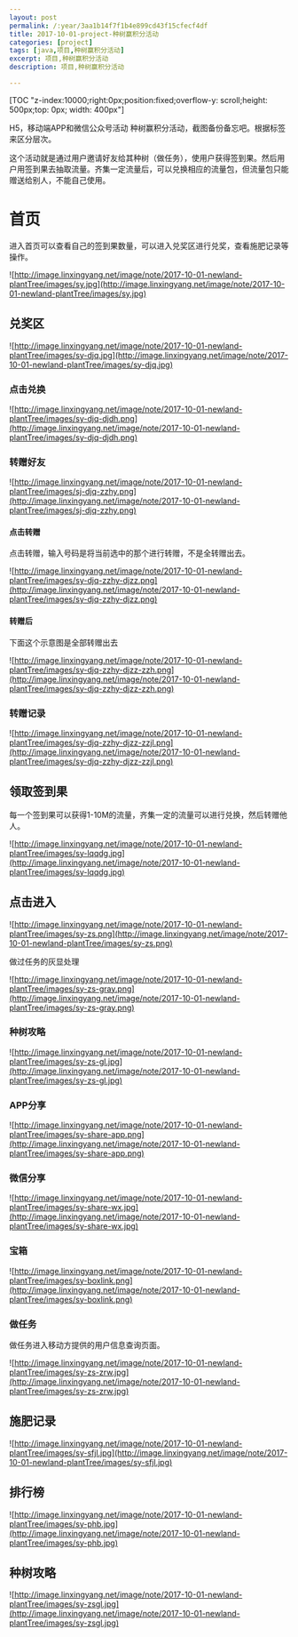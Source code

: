 ```yaml
---
layout: post
permalink: /:year/3aa1b14f7f1b4e899cd43f15cfecf4df
title: 2017-10-01-project-种树赢积分活动
categories: [project]
tags: [java,项目,种树赢积分活动]
excerpt: 项目,种树赢积分活动
description: 项目,种树赢积分活动

---
```


[TOC "z-index:10000;right:0px;position:fixed;overflow-y: scroll;height: 500px;top: 0px; width: 400px"]

H5，移动端APP和微信公众号活动
种树赢积分活动，截图备份备忘吧。根据标签来区分层次。

这个活动就是通过用户邀请好友给其种树（做任务），使用户获得签到果。然后用户用签到果去抽取流量。齐集一定流量后，可以兑换相应的流量包，但流量包只能赠送给别人，不能自己使用。


# 首页 #

进入首页可以查看自己的签到果数量，可以进入兑奖区进行兑奖，查看施肥记录等操作。

![http://image.linxingyang.net/image/note/2017-10-01-newland-plantTree/images/sy.jpg](http://image.linxingyang.net/image/note/2017-10-01-newland-plantTree/images/sy.jpg)


## 兑奖区 ##

![http://image.linxingyang.net/image/note/2017-10-01-newland-plantTree/images/sy-djq.jpg](http://image.linxingyang.net/image/note/2017-10-01-newland-plantTree/images/sy-djq.jpg)

### 点击兑换 ###
![http://image.linxingyang.net/image/note/2017-10-01-newland-plantTree/images/sy-djq-djdh.png](http://image.linxingyang.net/image/note/2017-10-01-newland-plantTree/images/sy-djq-djdh.png)


### 转赠好友 ###

![http://image.linxingyang.net/image/note/2017-10-01-newland-plantTree/images/sj-djq-zzhy.png](http://image.linxingyang.net/image/note/2017-10-01-newland-plantTree/images/sj-djq-zzhy.png)

#### 点击转赠 ####

点击转赠，输入号码是将当前选中的那个进行转赠，不是全转赠出去。

![http://image.linxingyang.net/image/note/2017-10-01-newland-plantTree/images/sy-djq-zzhy-djzz.png](http://image.linxingyang.net/image/note/2017-10-01-newland-plantTree/images/sy-djq-zzhy-djzz.png)

#### 转赠后 ####

下面这个示意图是全部转赠出去

![http://image.linxingyang.net/image/note/2017-10-01-newland-plantTree/images/sy-djq-zzhy-djzz-zzh.png](http://image.linxingyang.net/image/note/2017-10-01-newland-plantTree/images/sy-djq-zzhy-djzz-zzh.png)


### 转赠记录 ###

![http://image.linxingyang.net/image/note/2017-10-01-newland-plantTree/images/sy-djq-zzhy-djzz-zzjl.png](http://image.linxingyang.net/image/note/2017-10-01-newland-plantTree/images/sy-djq-zzhy-djzz-zzjl.png)


## 领取签到果 ##

每一个签到果可以获得1-10M的流量，齐集一定的流量可以进行兑换，然后转赠他人。

![http://image.linxingyang.net/image/note/2017-10-01-newland-plantTree/images/sy-lqqdg.jpg](http://image.linxingyang.net/image/note/2017-10-01-newland-plantTree/images/sy-lqqdg.jpg)

## 点击进入 ##

![http://image.linxingyang.net/image/note/2017-10-01-newland-plantTree/images/sy-zs.png](http://image.linxingyang.net/image/note/2017-10-01-newland-plantTree/images/sy-zs.png)

做过任务的灰显处理

![http://image.linxingyang.net/image/note/2017-10-01-newland-plantTree/images/sy-zs-gray.png](http://image.linxingyang.net/image/note/2017-10-01-newland-plantTree/images/sy-zs-gray.png)


### 种树攻略 ###


![http://image.linxingyang.net/image/note/2017-10-01-newland-plantTree/images/sy-zs-gl.jpg](http://image.linxingyang.net/image/note/2017-10-01-newland-plantTree/images/sy-zs-gl.jpg)


### APP分享 ###

![http://image.linxingyang.net/image/note/2017-10-01-newland-plantTree/images/sy-share-app.png](http://image.linxingyang.net/image/note/2017-10-01-newland-plantTree/images/sy-share-app.png)

### 微信分享 ###

![http://image.linxingyang.net/image/note/2017-10-01-newland-plantTree/images/sy-share-wx.jpg](http://image.linxingyang.net/image/note/2017-10-01-newland-plantTree/images/sy-share-wx.jpg)

### 宝箱 ###

![http://image.linxingyang.net/image/note/2017-10-01-newland-plantTree/images/sy-boxlink.png](http://image.linxingyang.net/image/note/2017-10-01-newland-plantTree/images/sy-boxlink.png)



### 做任务 ###

做任务进入移动方提供的用户信息查询页面。

![http://image.linxingyang.net/image/note/2017-10-01-newland-plantTree/images/sy-zs-zrw.jpg](http://image.linxingyang.net/image/note/2017-10-01-newland-plantTree/images/sy-zs-zrw.jpg)

## 施肥记录  ##

![http://image.linxingyang.net/image/note/2017-10-01-newland-plantTree/images/sy-sfjl.jpg](http://image.linxingyang.net/image/note/2017-10-01-newland-plantTree/images/sy-sfjl.jpg)

## 排行榜 ##

![http://image.linxingyang.net/image/note/2017-10-01-newland-plantTree/images/sy-phb.jpg](http://image.linxingyang.net/image/note/2017-10-01-newland-plantTree/images/sy-phb.jpg)

## 种树攻略 ##

![http://image.linxingyang.net/image/note/2017-10-01-newland-plantTree/images/sy-zsgl.jpg](http://image.linxingyang.net/image/note/2017-10-01-newland-plantTree/images/sy-zsgl.jpg)
